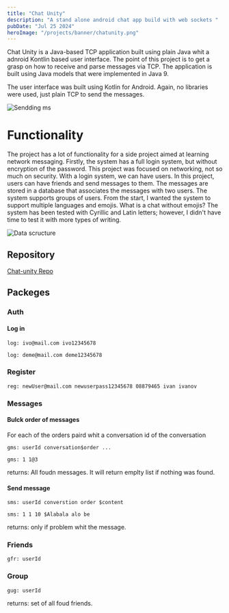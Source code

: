 ```yaml
---
title: "Chat Unity"
description: "A stand alone android chat app build with web sockets "
pubDate: "Jul 25 2024"
heroImage: "/projects/banner/chatunity.png"
---
```


Chat Unity is a Java-based TCP application built using plain Java whit a adnroid Kontlin based user interface. The point of this project is to get a grasp on how to receive and parse messages via TCP. The application is built using Java models that were implemented in Java 9.

The user interface was built using Kotlin for Android. Again, no libraries were used, just plain TCP to send the messages.

![Sendding ms](/projects/charUnity/sending_ms.png)

# Functionality

The project has a lot of functionality for a side project aimed at learning network messaging. Firstly, the system has a full login system, but without encryption of the password. This project was focused on networking, not so much on security. With a login system, we can have users. In this project, users can have friends and send messages to them. The messages are stored in a database that associates the messages with two users. The system supports groups of users. From the start, I wanted the system to support multiple languages and emojis. What is a chat without emojis? The system has been tested with Cyrillic and Latin letters; however, I didn't have time to test it with more types of writing.

![Data scructure](/projects/charUnity/data_structure.png)

## Repository

[Chat-unity Repo](https://github.com/IvoRum/ChatUnity)

## Packeges

### Auth

#### Log in

```
log: ivo@mail.com ivo12345678
```

```
log: deme@mail.com deme12345678
```

### Register

```
reg: newUser@mail.com newuserpass12345678 08879465 ivan ivanov
```

### Messages

#### Bulck order of messages

For each of the orders paird whit a conversation id of the conversation

```
gms: userId conversation$order ...
```

```
gms: 1 1@3
```

returns: All foudn messages. It will return emplty list if nothing was found.

#### Send message

```
sms: userId converstion order $content
```

```
sms: 1 1 10 $Alabala alo be
```

returns: only if problem whit the message.

### Friends

```
gfr: userId
```

### Group

```
gug: userId
```

returns: set of all foud friends.
